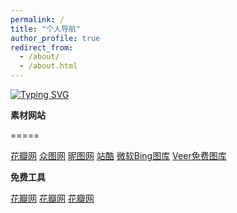 ```yaml
---
permalink: /
title: "个人导航"
author_profile: true
redirect_from: 
  - /about/
  - /about.html
---
```



[![Typing SVG](https://readme-typing-svg.demolab.com?font=Fira+Code&pause=1000&width=435&lines=The+five+boxing+wizards+jump+quickly)](https://git.io/typing-svg)

**素材网站**

=====

[花瓣网](https://huaban.com/follow)
[众图网](https://www.ztupic.com/)
[昵图网](https://www.nipic.com/)
[站酷](https://www.zcool.com.cn/)
[微软Bing图库](https://www.bing.com/hp)
[Veer免费图库](https://www.veer.com/)

**免费工具**

[花瓣网](https://m.huaban.com)
[花瓣网](https://m.huaban.com)
[花瓣网](https://m.huaban.com)
